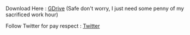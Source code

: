 Download Here : [GDrive](https://ouo.io/56d5j3) (Safe don't worry, I just need some penny of my sacrificed work hour)

Follow Twitter for pay respect : [Twitter](https://twitter.com/drip_orca_nft)
